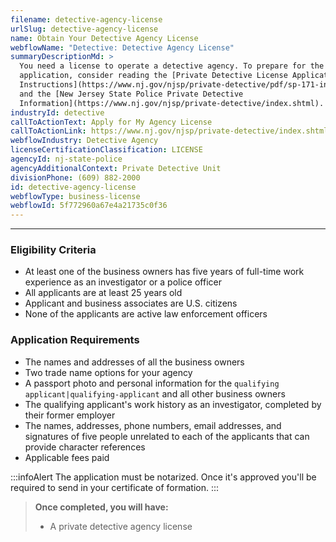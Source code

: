 ```yaml
---
filename: detective-agency-license
urlSlug: detective-agency-license
name: Obtain Your Detective Agency License
webflowName: "Detective: Detective Agency License"
summaryDescriptionMd: >
  You need a license to operate a detective agency. To prepare for the
  application, consider reading the [Private Detective License Application
  Instructions](https://www.nj.gov/njsp/private-detective/pdf/sp-171-instructions_2020.pdf)
  and the [New Jersey State Police Private Detective
  Information](https://www.nj.gov/njsp/private-detective/index.shtml).
industryId: detective
callToActionText: Apply for My Agency License
callToActionLink: https://www.nj.gov/njsp/private-detective/index.shtml
webflowIndustry: Detective Agency
licenseCertificationClassification: LICENSE
agencyId: nj-state-police
agencyAdditionalContext: Private Detective Unit
divisionPhone: (609) 882-2000
id: detective-agency-license
webflowType: business-license
webflowId: 5f772960a67e4a21735c0f36
---
```


---

### Eligibility Criteria

- At least one of the business owners has five years of full-time work experience as an investigator or a police officer
- All applicants are at least 25 years old
- Applicant and business associates are U.S. citizens
- None of the applicants are active law enforcement officers

### Application Requirements

- The names and addresses of all the business owners
- Two trade name options for your agency
- A passport photo and personal information for the `qualifying applicant|qualifying-applicant` and all other business owners
- The qualifying applicant's work history as an investigator, completed by their former employer
- The names, addresses, phone numbers, email addresses, and signatures of five people unrelated to each of the applicants that can provide character references
- Applicable fees paid

:::infoAlert
The application must be notarized. Once it's approved you'll be required to send in your certificate of formation.
:::

> **Once completed, you will have:**
>
> - A private detective agency license
